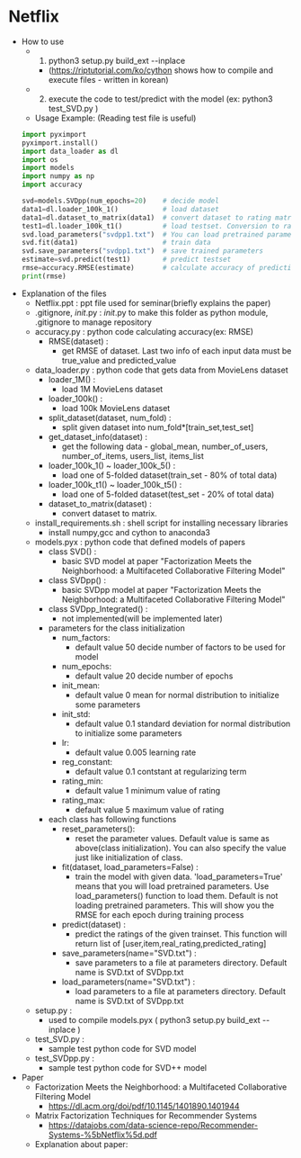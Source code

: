 # Netflix
- How to use
	- 1. python3 setup.py build_ext --inplace
		- (https://riptutorial.com/ko/cython shows how to compile and execute files - written in korean)
	- 2. execute the code to test/predict with the model (ex: python3 test_SVD.py )
	- Usage Example: (Reading test file is useful)
    ```python
    import pyximport
    pyximport.install()
    import data_loader as dl
    import os
    import models
    import numpy as np
    import accuracy
    
    svd=models.SVDpp(num_epochs=20)    # decide model
    data1=dl.loader_100k_1()           # load dataset
    data1=dl.dataset_to_matrix(data1)  # convert dataset to rating matrix
    test1=dl.loader_100k_t1()          # load testset. Conversion to rating matrix is not needed
    svd.load_parameters("svdpp1.txt")  # You can load pretrained parameters 
    svd.fit(data1)                     # train data
    svd.save_parameters("svdpp1.txt")  # save trained parameters
    estimate=svd.predict(test1)        # predict testset
    rmse=accuracy.RMSE(estimate)       # calculate accuracy of prediction
    print(rmse)
    ```	
- Explanation of the files
	- Netflix.ppt : ppt file used for seminar(briefly explains the paper)
	- .gitignore, _init_.py : _init_.py to make this folder as python module, .gitignore to manage repository
	- accuracy.py : python code calculating accuracy(ex: RMSE)
		- RMSE(dataset) : 
			- get RMSE of dataset. Last two info of each input data must be true_value and predicted_value
	- data_loader.py : python code that gets data from MovieLens dataset
		- loader_1M() : 
			- load 1M MovieLens dataset
		- loader_100k() : 
			- load 100k MovieLens dataset
		- split_dataset(dataset, num_fold) : 
			- split given dataset into num_fold*[train_set,test_set]
		- get_dataset_info(dataset) : 
			- get the following data - global_mean, number_of_users, number_of_items, users_list, items_list
		- loader_100k_1() ~ loader_100k_5() : 
			- load one of 5-folded dataset(train_set - 80% of total data)
		- loader_100k_t1() ~ loader_100k_t5() : 
			- load one of 5-folded dataset(test_set - 20% of total data)
		- dataset_to_matrix(dataset) :  
			- convert dataset to matrix. 
	- install_requirements.sh : shell script for installing necessary libraries
		- install numpy,gcc and cython to anaconda3
	- models.pyx : python code that defined models of papers
		- class SVD() : 
			- basic SVD model at paper "Factorization Meets the Neighborhood: a Multifaceted Collaborative Filtering Model"
		- class SVDpp() : 
			- basic SVDpp model at paper "Factorization Meets the Neighborhood: a Multifaceted Collaborative Filtering Model"
		- class SVDpp_Integrated() : 
			- not implemented(will be implemented later)
		- parameters for the class initialization
			- num_factors:  
				- default value 50     decide number of factors to be used for model
			- num_epochs:   
				- default value 20     decide number of epochs
			- init_mean:    
				- default value 0      mean for normal distribution to initialize some parameters
			- init_std:     
				- default value 0.1    standard deviation for normal distribution to initialize some parameters
			- lr:           
				- default value 0.005  learning rate
			- reg_constant: 
				- default value 0.1    contstant at regularizing term
			- rating_min:   
				- default value 1      minimum value of rating
			- rating_max:   
				- default value 5      maximum value of rating
		- each class has following functions
			- reset_parameters(): 
				- reset the parameter values. Default value is same as above(class initialization). You can also specify the value just like initialization of class.
			- fit(dataset, load_parameters=False) : 
				- train the model with given data. 'load_parameters=True' means that you will load pretrained parameters. Use load_parameters() function to load them. Default is not loading pretrained parameters. This will show you the RMSE for each epoch during training process
			- predict(dataset) : 
				- predict the ratings of the given trainset. This function will return list of [user,item,real_rating,predicted_rating]
			- save_parameters(name="SVD.txt") : 
				- save parameters to a file at parameters directory. Default name is SVD.txt of SVDpp.txt
			- load_parameters(name="SVD.txt") : 
				- load parameters to a file at parameters directory. Default name is SVD.txt of SVDpp.txt
	- setup.py : 
		- used to compile models.pyx ( python3 setup.py build_ext --inplace )
	- test_SVD.py : 
		- sample test python code for SVD model
	- test_SVDpp.py : 
		- sample test python code for SVD++ model
- Paper
	- Factorization Meets the Neighborhood: a Multifaceted Collaborative Filtering Model
		- https://dl.acm.org/doi/pdf/10.1145/1401890.1401944
	- Matrix Factorization Techniques for Recommender Systems
		- https://datajobs.com/data-science-repo/Recommender-Systems-%5bNetflix%5d.pdf
	- Explanation about paper:
	
